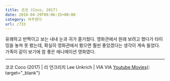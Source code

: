 ```yaml
---
title: 코코 (Coco, 2017)
date: 2018-04-29T09:06:15+00:00
category: 마주한다
url: /733
---
```


유쾌하고 반짝이고 보는 내내 눈과 귀가 즐거웠다. 영화관에서 원래 보려고 했다가 타이밍을 놓쳐 못 봤는데, 확실히 영화관에서 봤으면 훨씬 좋았겠다는 생각이 계속 들었다. 가족이 같이 보기에 참 좋은 애니메이션 영화였다.

---

코코 Coco (2017) | 리 언크리치 Lee Unkrich | VIA VIA [Youtube Movies](https://www.youtube.com/channel/UClgRkhTL3_hImCAmdLfDE4g){: target="\_blank"}
